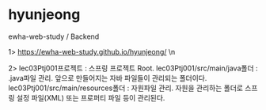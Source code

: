 # hyunjeong
ewha-web-study / Backend

1>  https://ewha-web-study.github.io/hyunjeong/ \n

2>
lec03Ptj001프로젝트 : 스프링 프로젝트 Root.﻿
lec03Ptj001/src/main/java폴더 : .java파일 관리. 앞으로 만들어지는 자바 파일들이 관리되는 폴더이다.
lec03Ptj001/src/main/resources폴더 : 자원파일 관리. 자원을 관리하는 폴더로 스프링 설정 파일(XML) 또는 프로퍼티 파일 등이 관리된다.
